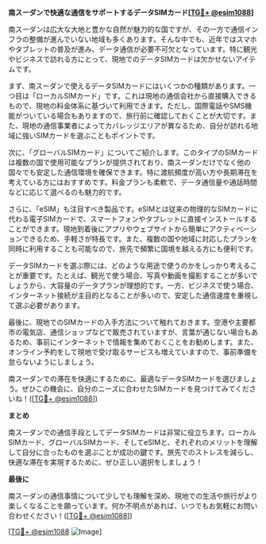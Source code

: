 **南スーダンで快適な通信をサポートするデータSIMカード[[TG💪+ @esim1088](https://t.me/s/esim1088)]**

南スーダンは広大な大地と豊かな自然が魅力的な国ですが、その一方で通信インフラの整備が進んでいない地域も多くあります。そんな中でも、近年ではスマホやタブレットの普及が進み、データ通信が必要不可欠となっています。特に観光やビジネスで訪れる方にとって、現地でのデータSIMカードは欠かせないアイテムです。

まず、南スーダンで使えるデータSIMカードにはいくつかの種類があります。一つ目は「ローカルSIMカード」です。これは現地の通信会社から直接購入できるもので、現地の料金体系に基づいて利用できます。ただし、国際電話やSMS機能がついている場合もありますので、旅行前に確認しておくことが大切です。また、現地の通信事業者によってカバレッジエリアが異なるため、自分が訪れる地域に強いSIMカードを選ぶこともポイントです。

次に、「グローバルSIMカード」についてご紹介します。このタイプのSIMカードは複数の国で使用可能なプランが提供されており、南スーダンだけでなく他の国々でも安定した通信環境を確保できます。特に渡航頻度が高い方や長期滞在を考えている方にはおすすめです。料金プランも柔軟で、データ通信量や通話時間などに応じて選べるのも魅力的です。

さらに、「eSIM」も注目すべき製品です。eSIMとは従来の物理的なSIMカードに代わる電子SIMカードで、スマートフォンやタブレットに直接インストールすることができます。現地到着後にアプリやウェブサイトから簡単にアクティベーションできるため、手軽さが特長です。また、複数の国や地域に対応したプランを同時に利用することも可能なので、旅先で頻繁に国境を越える方にも便利です。

データSIMカードを選ぶ際には、どのような用途で使うのかをしっかり考えることが重要です。たとえば、観光で使う場合、写真や動画を撮影することが多いでしょうから、大容量のデータプランが理想的です。一方、ビジネスで使う場合、インターネット接続が主目的となることが多いので、安定した通信速度を重視して選ぶ必要があります。

最後に、現地でのSIMカードの入手方法について触れておきます。空港や主要都市の電気店、通信ショップなどで販売されていますが、言葉が通じない場合もあるため、事前にインターネットで情報を集めておくことをお勧めします。また、オンライン予約をして現地で受け取るサービスも増えていますので、事前準備を怠らないようにしましょう。

南スーダンでの滞在を快適にするために、最適なデータSIMカードを選びましょう。ぜひこの機会に、自分のニーズに合わせたSIMカードを見つけてみてくださいね！([[TG💪+ @esim1088](https://t.me/s/esim1088)])

**まとめ**

南スーダンでの通信手段としてデータSIMカードは非常に役立ちます。ローカルSIMカード、グローバルSIMカード、そしてeSIMと、それぞれのメリットを理解して自分に合ったものを選ぶことが成功の鍵です。旅先でのストレスを減らし、快適な滞在を実現するために、ぜひ正しい選択をしましょう！

**最後に**

南スーダンの通信事情について少しでも理解を深め、現地での生活や旅行がより楽しくなることを願っています。何か不明点があれば、いつでもお気軽にお問い合わせください！([[TG💪+ @esim1088](https://t.me/s/esim1088)])  

[[TG💪+ @esim1088](https://t.me/s/esim1088) ![Image](https://i.postimg.cc/Y0z9fWf4/image.png)]